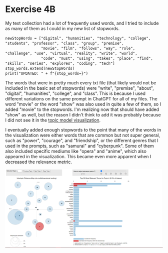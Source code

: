 # Exercise 4B

My text collection had a lot of frequently used words, and I tried to include as many of them as I could in my new list of stopwords.

```
newStopWords = ["digital", "humanities", "technology", "college", "students", "professor", "class", "group", "premise",
                "movie", "film", "follows", "way", "role", "challenge", "use", "virtual", "reality", "write", "world",
                "code", "must", "using", "takes", "place", "find", "skills", "series", "explores", "coding", "tech"]
stop_words.extend(newStopWords)
print("UPDATED: " + f"{stop_words=}")
```

The words that were in pretty much every txt file (that likely would not be included in the basic set of stopwords) were "write", "premise", "about", "digital", "humanities", "college", and "class". This is because I used different variations on the same prompt in ChatGPT for all of my files. The word "movie" or the word "show" was also used in quite a few of them, so I added "movie" to the stopwords. I'm realizing now that should have added "show" as well, but the reason I didn't think to add it was probably because I did not see it in the [topic model visualization](https://github.com/gak_repo2/topicmodelvis.html).

I eventually added enough stopwords to the point that many of the words in the visualization were either words that are common but not super general, such as "power", "courage", and "friendship", or the different genres that I used in the prompts, such as "samurai" and "cyberpunk". Some of them also included specific mediums like "opera" and "anime", which also appeared in the visualization. This became even more apparent when I decreased the relevance metric.

![topicmodelviz](https://github.com/gak5275/gak_repo2/blob/main/PythonNLP2/topicmodelviz.png)
